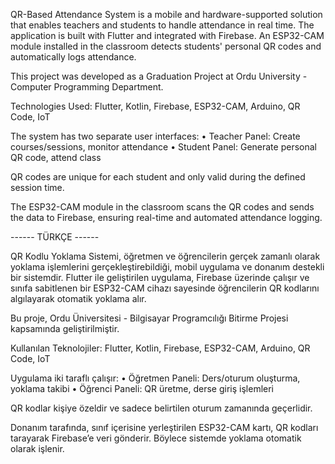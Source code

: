 QR-Based Attendance System is a mobile and hardware-supported solution that enables teachers and students to handle attendance in real time. The application is built with Flutter and integrated with Firebase. An ESP32-CAM module installed in the classroom detects students' personal QR codes and automatically logs attendance.

This project was developed as a Graduation Project at Ordu University - Computer Programming Department.

 Technologies Used: Flutter, Kotlin, Firebase, ESP32-CAM, Arduino, QR Code, IoT

 The system has two separate user interfaces:
• Teacher Panel: Create courses/sessions, monitor attendance
• Student Panel: Generate personal QR code, attend class

 QR codes are unique for each student and only valid during the defined session time.

 The ESP32-CAM module in the classroom scans the QR codes and sends the data to Firebase, ensuring real-time and automated attendance logging.

 ------ TÜRKÇE ------

 QR Kodlu Yoklama Sistemi, öğretmen ve öğrencilerin gerçek zamanlı olarak yoklama işlemlerini gerçekleştirebildiği, mobil uygulama ve donanım destekli bir sistemdir. Flutter ile geliştirilen uygulama, Firebase üzerinde çalışır ve sınıfa sabitlenen bir ESP32-CAM cihazı sayesinde öğrencilerin QR kodlarını algılayarak otomatik yoklama alır.

Bu proje, Ordu Üniversitesi - Bilgisayar Programcılığı Bitirme Projesi kapsamında geliştirilmiştir.

Kullanılan Teknolojiler: Flutter, Kotlin, Firebase, ESP32-CAM, Arduino, QR Code, IoT

  Uygulama iki taraflı çalışır:
• Öğretmen Paneli: Ders/oturum oluşturma, yoklama takibi
• Öğrenci Paneli: QR üretme, derse giriş işlemleri

QR kodlar kişiye özeldir ve sadece belirtilen oturum zamanında geçerlidir.

Donanım tarafında, sınıf içerisine yerleştirilen ESP32-CAM kartı, QR kodları tarayarak Firebase’e veri gönderir. Böylece sistemde yoklama otomatik olarak işlenir.
